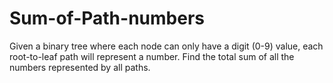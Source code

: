 # Sum-of-Path-numbers
Given a binary tree where each node can only have a digit (0-9) value, each root-to-leaf path will represent a number. Find the total sum of all the numbers represented by all paths.
